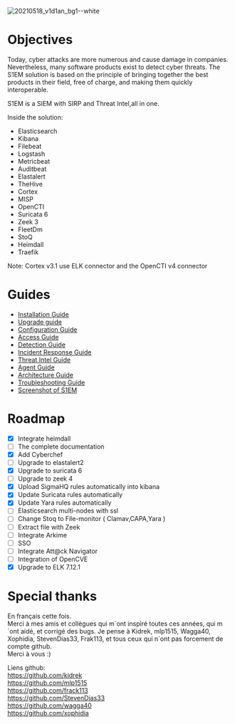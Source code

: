 
![20210518_v1d1an_bg1--white](https://user-images.githubusercontent.com/18678787/119020235-49428680-b99e-11eb-8621-935a62b966e1.png)

# Objectives
Today, cyber attacks are more numerous and cause damage in companies. Nevertheless, many software products exist to detect cyber threats. The S1EM solution is based on the principle of bringing together the best products in their field, free of charge, and making them quickly interoperable.

S1EM is a SIEM with SIRP and Threat Intel,all in one.

Inside the solution:

* Elasticsearch
* Kibana
* Filebeat
* Logstash
* Metricbeat
* Auditbeat
* Elastalert
* TheHive
* Cortex
* MISP
* OpenCTI 
* Suricata 6
* Zeek 3
* FleetDm
* StoQ
* Heimdall
* Traefik

Note: Cortex v3.1 use ELK connector and the OpenCTI v4 connector


# Guides
- [Installation Guide](https://github.com/V1D1AN/S1EM/wiki/Installation-Guide)
- [Upgrade guide](https://github.com/V1D1AN/S1EM/wiki/Upgrade-guide)
- [Configuration Guide](https://github.com/V1D1AN/S1EM/wiki/Configuration-guide)
- [Access Guide](https://github.com/V1D1AN/S1EM/wiki/Access-guide)
- [Detection Guide](https://github.com/V1D1AN/S1EM/wiki/Detection-guide)
- [Incident Response Guide](https://github.com/V1D1AN/S1EM/wiki/Incident-response-guide)
- [Threat Intel Guide](https://github.com/V1D1AN/S1EM/wiki/Threat-intel-guide)
- [Agent Guide](https://github.com/V1D1AN/S1EM/wiki/agent-guide)
- [Architecture Guide](https://github.com/V1D1AN/S1EM/wiki/Architecture-guide)
- [Troubleshooting Guide](https://github.com/V1D1AN/S1EM/wiki/Troubleshooting-guide)
- [Screenshot of S1EM](https://github.com/V1D1AN/S1EM/wiki/Screenshot-of-S1EM)


# Roadmap

- [x] Integrate heimdall
- [ ] The complete documentation
- [x] Add Cyberchef
- [ ] Upgrade to elastalert2
- [x] Upgrade to suricata 6
- [ ] Upgrade to zeek 4
- [x] Upload SigmaHQ rules automatically into kibana
- [x] Update Suricata rules automatically
- [x] Update Yara rules automatically
- [ ] Elasticsearch multi-nodes with ssl
- [ ] Change Stoq to File-monitor ( Clamav,CAPA,Yara )
- [ ] Extract file with Zeek
- [ ] Integrate Arkime
- [ ] SSO
- [ ] Integrate Att@ck Navigator
- [ ] Integration of OpenCVE
- [x] Upgrade to ELK 7.12.1

# Special thanks
En français cette fois. <br />
Merci à mes amis et collègues qui m´ont inspiré toutes ces années, qui m´ont aidé, et corrigé des bugs.
Je pense à Kidrek, mlp1515, Wagga40, Xophidia, StevenDias33, Frak113, et tous ceux qui n´ont pas forcement de compte github. <br />
Merci à vous :)

Liens github: <br />
https://github.com/kidrek <br />
https://github.com/mlp1515 <br />
https://github.com/frack113 <br />
https://github.com/StevenDias33 <br />
https://github.com/wagga40 <br />
https://github.com/xophidia <br />
